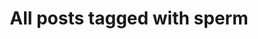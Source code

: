 ---
layout: tag
title: "All posts tagged with sperm"
permalink: /weblog/tags/sperm/
taxonomy: sperm
---